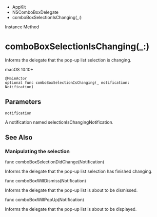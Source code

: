

- AppKit
- NSComboBoxDelegate
-  comboBoxSelectionIsChanging(\_:) 

Instance Method

# comboBoxSelectionIsChanging(\_:)

Informs the delegate that the pop-up list selection is changing.

macOS 10.10+

``` source
@MainActor
optional func comboBoxSelectionIsChanging(_ notification: Notification)
```

## Parameters 

`notification`  

A notification named selectionIsChangingNotification.

## See Also

### Manipulating the selection

func comboBoxSelectionDidChange(Notification)

Informs the delegate that the pop-up list selection has finished changing.

func comboBoxWillDismiss(Notification)

Informs the delegate that the pop-up list is about to be dismissed.

func comboBoxWillPopUp(Notification)

Informs the delegate that the pop-up list is about to be displayed.

